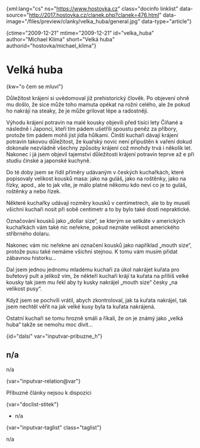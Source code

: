 
{xml:lang="cs" ns="https://www.hostovka.cz" class="docinfo linklist" data-source="http://2017.hostovka.cz/clanek.php?clanek=476.html" data-image="/files/preview/clanky/velka_huba/general.jpg" data-type="article"}

{ctime="2009-12-21" mtime="2009-12-21" id="velka\_huba" author="Michael Klíma" short="Velká huba" authorid="hostovka/michael\_klima"}

# Velká huba

<!-- generated attribute kw by user_updatekw.sh on 2020-07-05, do not edit -->

{kw="o čem se mluví"}

Důležitost krájení si uvědomoval již prehistorický člověk. Po objevení ohně mu došlo, že sice může toho mamuta opékat na rožni celého, ale že pokud ho nakrájí na steaky, že je může grilovat lépe a radostněji.

Výhodu krájení potravin na malé kousky objevili před tisíci lety Číňané a následně i Japonci, kteří tím pádem ušetřili spoustu peněz za příbory, protože tím pádem mohli jíst jídla hůlkami. Čínští kuchaři dávají krájení potravin takovou důležitost, že kuařský novic není připuštěn k vaření dokud dokonale nezvládně všechny způsoby krájení což mnohdy trvá i několik let. Nakonec i já jsem objevil tajemství důležitosti krájení potravin teprve až e při studiu čínské a japonské kuchyně.

Do té doby jsem se řídil příměry udávaným v českých kuchařkách, které popisovaly velikost kousků masa: jako na guláš, jako na roštěnky, jako na řízky, apod., ale to jak víte, je málo platné někomu kdo neví co je to guláš, roštěnky a nebo řízek.

Některé kuchařky udávají rozměry kousků v centimetrech, ale to by museli všichni kuchaři nosit při sobě centimetr a to by bylo také dosti nepraktické. 

Označování kousků jako „dollar size“, se kterým se setkáte v amerických kuchařkách vám také nic neřekne, pokud neznáte velikost amerického stříbrného dolaru.

Nakonec vám nic neřekne ani označení kousků jako například „mouth size“, protože pusu také nemáme všichni stejnou. K tomu vám musím přidat zábavnou historku…

Dal jsem jednou jednomu mladému kuchaři za úkol nakrájet kuřata pro bufetový pult a jelikož vím, že někteří kuchaři krájí ta kuřata na příliiš velké kousky tak jsem mu řekl aby ty kusky nakrájel „mouth size“ česky „na velikost pusy“.

Když jsem se pochvíli vrátil, abych zkontroloval, jak ta kuřata nakrájel, tak jsem nechtěl věřit na jak velké kusy byla ta kuřata nakrájená.

Ostatní kuchaři se tomu hrozně smáli a říkali, že on je známý jako „velká huba“ takže se nemohu moc divit…

{id="dalsi" var="inputvar-pribuzne_h"}

## n/a

n/a

{var="inputvar-relation@var"}

Příbuzné články nejsou k dispozici

{var="doclist-stitek"}

  * n/a

{var="inputvar-taglist" class="taglist"}

n/a

